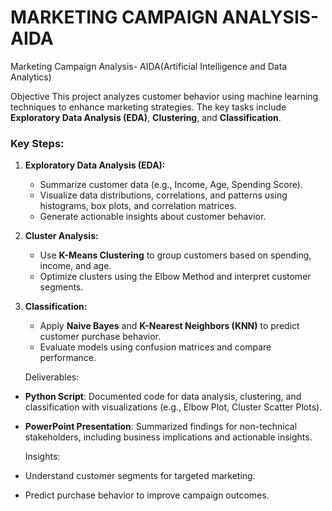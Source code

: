 # MARKETING CAMPAIGN ANALYSIS- AIDA
Marketing Campaign Analysis- AIDA(Artificial Intelligence and Data Analytics)

Objective
This project analyzes customer behavior using machine learning techniques to enhance marketing strategies. The key tasks include **Exploratory Data Analysis (EDA)**, **Clustering**, and **Classification**.

### Key Steps:
1. **Exploratory Data Analysis (EDA):**
   - Summarize customer data (e.g., Income, Age, Spending Score).
   - Visualize data distributions, correlations, and patterns using histograms, box plots, and correlation matrices.
   - Generate actionable insights about customer behavior.

2. **Cluster Analysis:**
   - Use **K-Means Clustering** to group customers based on spending, income, and age.
   - Optimize clusters using the Elbow Method and interpret customer segments.

3. **Classification:**
   - Apply **Naive Bayes** and **K-Nearest Neighbors (KNN)** to predict customer purchase behavior.
   - Evaluate models using confusion matrices and compare performance.

   Deliverables:
- **Python Script**: Documented code for data analysis, clustering, and classification with visualizations (e.g., Elbow Plot, Cluster Scatter Plots).
- **PowerPoint Presentation**: Summarized findings for non-technical stakeholders, including business implications and actionable insights.

   Insights:
- Understand customer segments for targeted marketing.
- Predict purchase behavior to improve campaign outcomes.


